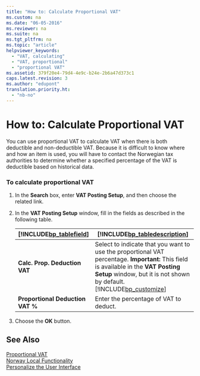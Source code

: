 ```yaml
---
title: "How to: Calculate Proportional VAT"
ms.custom: na
ms.date: "06-05-2016"
ms.reviewer: na
ms.suite: na
ms.tgt_pltfrm: na
ms.topic: "article"
helpviewer_keywords: 
  - "VAT, calculating"
  - "VAT, proportional"
  - "proportional VAT"
ms.assetid: 379f20e4-79d4-4e9c-b24e-2b6a47d373c1
caps.latest.revision: 3
ms.author: "edupont"
translation.priority.ht: 
  - "nb-no"
---
```

# How to: Calculate Proportional VAT
You can use proportional VAT to calculate VAT when there is both deductible and non\-deductible VAT. Because it is difficult to know where and how an item is used, you will have to contact the Norwegian tax authorities to determine whether a specified percentage of the VAT is deductible based on historical data.  
  
### To calculate proportional VAT  
  
1.  In the **Search** box, enter **VAT Posting Setup**, and then choose the related link.  
  
2.  In the **VAT Posting Setup** window, fill in the fields as described in the following table.  
  
    |[!INCLUDE[bp_tablefield](../../ApplicationDesign/includes/bp_tablefield_md.md)]|[!INCLUDE[bp_tabledescription](../../ApplicationDesign/includes/bp_tabledescription_md.md)]|  
    |---------------------------------|---------------------------------------|  
    |**Calc. Prop. Deduction VAT**|Select to indicate that you want to use the proportional VAT percentage. **Important:**  This field is available in the **VAT Posting Setup** window, but it is not shown by default. [!INCLUDE[bp_customize](../../Finance/includes/bp_customize_md.md)]|  
    |**Proportional Deduction VAT %**|Enter the percentage of VAT to deduct.|  
  
3.  Choose the **OK** button.  
  
## See Also  
 [Proportional VAT](../../LocalFunctionalityForMicrosoftDynamicsNav2016/Norway/proportional-vat.md)   
 [Norway Local Functionality](../../LocalFunctionalityForMicrosoftDynamicsNav2016/Norway/norway-local-functionality.md)   
 [Personalize the User Interface](../../SetupAndAdministration/-$-s_personalization-personalize-the-user-interface-$-.md)